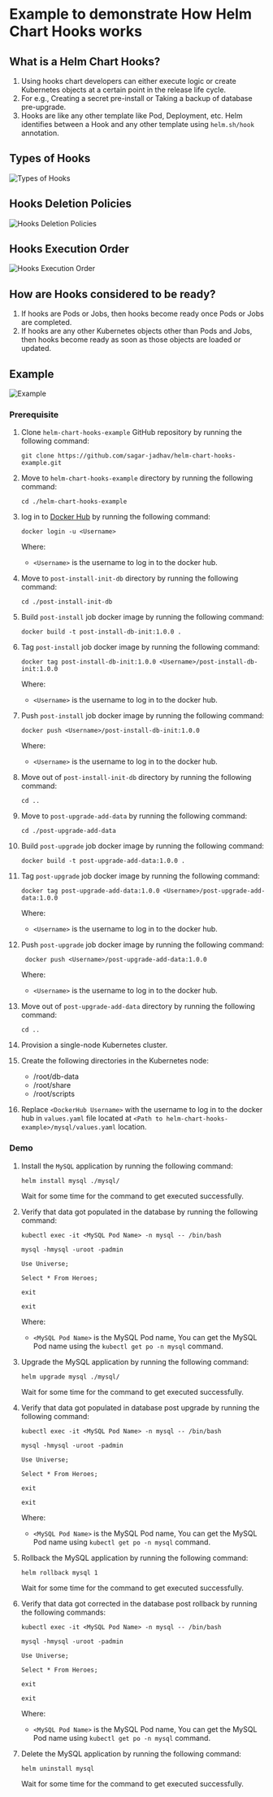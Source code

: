 # Example to demonstrate How Helm Chart Hooks works

## What is a Helm Chart Hooks?

1. Using hooks chart developers can either execute logic or create Kubernetes objects at a certain point in the release life cycle.  
2. For e.g., Creating a secret pre-install or Taking a backup of database pre-upgrade.
3. Hooks are like any other template like Pod, Deployment, etc. Helm identifies between a Hook and any other template using `helm.sh/hook` annotation.

## Types of Hooks

![Types of Hooks](./images/types_of_hooks.png)

## Hooks Deletion Policies

![Hooks Deletion Policies](./images/hook_deletion_policies.png)

## Hooks Execution Order

![Hooks Execution Order](./images/hooks_execution_order.png)

## How are Hooks considered to be ready?

1. If hooks are Pods or Jobs, then hooks become ready once Pods or Jobs are completed. 
2. If hooks are any other Kubernetes objects other than Pods and Jobs, then hooks become ready as soon as those objects are loaded or updated.

## Example

![Example](./images/demo.png)

### Prerequisite

1. Clone `helm-chart-hooks-example` GitHub repository by running the following command:

   ```
   git clone https://github.com/sagar-jadhav/helm-chart-hooks-example.git
   ```

2. Move to `helm-chart-hooks-example` directory by running the following command:

   ```
   cd ./helm-chart-hooks-example
   ```

3. log in to [Docker Hub](https://hub.docker.com/) by running the following command:

   ```
   docker login -u <Username>
   ```

   Where:
   - `<Username>` is the username to log in to the docker hub.

4. Move to `post-install-init-db` directory by running the following command:

   ```
   cd ./post-install-init-db
   ```

5. Build `post-install` job docker image by running the following command:

    ```
    docker build -t post-install-db-init:1.0.0 .
    ```

6. Tag `post-install` job docker image by running the following command:

    ```
    docker tag post-install-db-init:1.0.0 <Username>/post-install-db-init:1.0.0
    ```

   Where:
   - `<Username>` is the username to log in to the docker hub.

7. Push `post-install` job docker image by running the following command:

   ```
   docker push <Username>/post-install-db-init:1.0.0
   ```

   Where:
   - `<Username>` is the username to log in to the docker hub. 

8. Move out of `post-install-init-db` directory by running the following command:

   ```
   cd ..
   ```

9. Move to `post-upgrade-add-data` by running the following command:

   ```
   cd ./post-upgrade-add-data
   ```

10. Build `post-upgrade` job docker image by running the following command:

     ```
     docker build -t post-upgrade-add-data:1.0.0 .
     ```

11. Tag `post-upgrade` job docker image by running the following command:

     ```
     docker tag post-upgrade-add-data:1.0.0 <Username>/post-upgrade-add-data:1.0.0
     ```

     Where:
     - `<Username>` is the username to log in to the docker hub.

12. Push `post-upgrade` job docker image by running the following command:

      ```
       docker push <Username>/post-upgrade-add-data:1.0.0
       ```

       Where:
       - `<Username>` is the username to log in to the docker hub.

13. Move out of `post-upgrade-add-data` directory by running the following command:

      ```
      cd ..
     ```

14. Provision a single-node Kubernetes cluster.

15. Create the following directories in the Kubernetes node:

      - /root/db-data
      - /root/share
      - /root/scripts

16. Replace `<DockerHub Username>` with the username to log in to the docker hub in `values.yaml` file located at `<Path to helm-chart-hooks-example>/mysql/values.yaml` location.

 ### Demo

 1. Install the `MySQL` application by running the following command:

    ```
    helm install mysql ./mysql/
    ```

    Wait for some time for the command to get executed successfully.

2. Verify that data got populated in the database by running the following command:

   ```
   kubectl exec -it <MySQL Pod Name> -n mysql -- /bin/bash
   ```

   ```
   mysql -hmysql -uroot -padmin
   ```

   ```
   Use Universe;
   ```

   ```
   Select * From Heroes;
   ```

   ```
   exit
   ```

   ```
   exit
   ```

   Where:
   - `<MySQL Pod Name>` is the MySQL Pod name, You can get the MySQL Pod name using the `kubectl get po -n mysql` command.
  
3. Upgrade the MySQL application by running the following command:

   ```
   helm upgrade mysql ./mysql/
   ```

   Wait for some time for the command to get executed successfully.

4. Verify that data got populated in database post upgrade by running the following command:
   
   ```
   kubectl exec -it <MySQL Pod Name> -n mysql -- /bin/bash
   ```

   ```
   mysql -hmysql -uroot -padmin
   ```

   ```
   Use Universe;
   ```

   ```
   Select * From Heroes;
   ```

   ```
   exit
   ```
   
   ```
   exit
   ``` 
   
   Where:
   - `<MySQL Pod Name>` is the MySQL Pod name, You can get the MySQL Pod name using `kubectl get po -n mysql` command.

5. Rollback the MySQL application by running the following command:

   ```
   helm rollback mysql 1
   ```

   Wait for some time for the command to get executed successfully.

6. Verify that data got corrected in the database post rollback by running the following commands:
 
   ```
   kubectl exec -it <MySQL Pod Name> -n mysql -- /bin/bash
   ```

   ```
   mysql -hmysql -uroot -padmin
   ```

   ```
   Use Universe;
   ```

   ```
   Select * From Heroes;
   ```

   ```
   exit
   ```
   
   ```
   exit
   ``` 
   
   Where:
   - `<MySQL Pod Name>` is the MySQL Pod name, You can get the MySQL Pod name using `kubectl get po -n mysql` command.
  
7. Delete the MySQL application by running the following command:

   ```
   helm uninstall mysql
   ```

   Wait for some time for the command to get executed successfully.